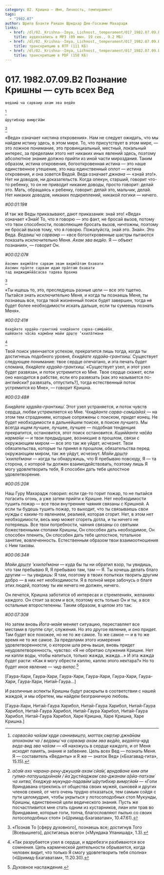 ```yaml
---
category: 02. Кришна — Имя, Личность, темперамент
tags:
  - "1982.07"
author: Шрила Бхакти Ракшак Шридхар Дев-Госвами Махарадж
links:
  - href: /dl/02._Krishna--Imya,_Lichnost,_temperament/017_1982.07.09.B2_SridharMj_Poznanie_Krishny--sut_vseh_Ved.mp3
    title: аудиозапись в MP3 (09 мин. 19 сек., 9.2 МБ)
  - href: /dl/02._Krishna--Imya,_Lichnost,_temperament/017_1982.07.09.B2_SridharMj_Poznanie_Krishny--sut_vseh_Ved.rtf
    title: транскрипцию в RTF (111 КБ)
  - href: /dl/02._Krishna--Imya,_Lichnost,_temperament/017_1982.07.09.B2_SridharMj_Poznanie_Krishny--sut_vseh_Ved.pdf
    title: транскрипцию в PDF (158 КБ)
---
```


# 017. 1982.07.09.B2 Познание Кришны — суть всех Вед

    ведаиш́ ча сарваир ахам эва ведйо
[^_ftn1]

    ш́рутибхир вимр̣гйа̄м
[^_ftn2]

«Веда» означает «истина откровения». Нам не следует ожидать, что мы найдем истину здесь, в этом мире. То, что присутствует в этом мире, — это ложное понимание, это провинциальный, местный, локальный интерес, за пределами этого нет никаких иных явлений здесь, поэтому абсолютное знание должно прийти из иной части мироздания. Таким образом, истина откровения, богооткровенная истина — это наше единственное утешение, это наш единственный оплот — истина откровения, и она зовется Ведой. Веда означает *джнана* — «знай это!». Нет ни доводов, ни доказательств. Когда опекун, старший, говорит что-то ребенку, то он не приводит никакие доводы, просто говорит: делай это. Мать, обращаясь к ребенку, говорит: делай это, мальчик, делай. Нет никаких доводов, никаких подкреплений, никакой логики — ничего.

*#00:01:19#*

И так же Веды приказывают, дают приказания: знай это! «Веда» означает «Знай! То, что я говорю — это факт, не бросай вызов, потому что твои способности, позволяющие бросать вызов, ничтожны, поэтому не бросай вызов тому, что я говорю. Пожалуйста, знай это. Знай». Это Веда. *Ведаиш́ ча сарваир* — «все богооткровенные шастры пытаются показать исключительно Меня. *Ахам эва ведйо.* Я — объект познания», — говорит Он.

*#00:02:07#*

    йасмин виджн̃а̄те сарвам эвам виджн̃а̄там бхавати
    йасмин пра̄пте сарвам идам̇ пра̄птам̇ бхавати
    тад виджиджн̃йа̄сасва тадева брахма
[^_ftn3]

«Ты ищешь то, это, преследуешь разные цели — все это тщетно. Пытайся знать исключительно Меня, и когда ты познаешь Меня, ты познаешь все, тогда твой жизненный поиск будет завершен, тогда не будет более необходимости искать дальше, если ты сумеешь познать Меня».

*#00:02:41#*

    бхидйате хр̣дайа-грантхиш́ чхидйанте сарва-сам̇ш́айа̄х̣
    кшӣйанте ча̄сйа карма̄н̣и майи др̣ш̣т̣е ’кхила̄тмани
[^_ftn4]

Твой поиск увенчается успехом, прекратится лишь тогда, когда ты достигнешь подобного уровня, *бхидйате хр̣дайа-грантхиш́.* Существует следующее понимание: твое сердце опечатано, и эта печать будет сломана, *бхидйате хр̣дайа-грантхиш́.* «Существует узел, и этот узел будет развязан, и поток устремится ко Мне. Твое сердце скажет, если оно находится в рабстве, если его развязать [как это называется по-английски? развязать, отпустить?], тогда естественный поток устремится ко Мне», — говорит Кришна.

*#00:03:48#*

*Бхидйате хр̣дайа-грантхиш́.* Этот узел устраняется, и поток чувств сердца, любви устремляется ко Мне. *Чхидйанте сарва-сам̇ш́айа̄х̣* — на этом тем страданиям, которые сопряжены с поиском, придет конец. Не будет необходимости в дальнейшем поиске, в поиске лучшего. Мы всегда ищем лучшее, лучшее, лучшее — подобная тенденция прекратится, остановится, этот поиск остановится. *Кш̣иӣйанте ча̄сйа карма̄н̣и* — и твои предыдущие, возникшие в прошлом, связи с окружающим миром — все это так же уйдет, исчезнет. Твои обязательства, которые ты принял в прошлом, обязательства перед окружающим миром, так же уйдут, исчезнут. *Майи др̣ш̣т̣е ’кхила̄тмани* — когда ты обнаружишь, что Я пребываю повсюду, Я — та сторона, с которой ты должен взаимодействовать, поэтому лишь Я могу удовлетворить тебя, Я способен дать тебе целостное удовлетворение.

*#00:05:20#*

Наш Гуру Махарадж говорил: если где-то горит пожар, то не пытайся погасить огонь, а уже затем прийти к Кришне. Нет необходимости тушить пожар — все твои внутренние чаяния связаны с Кришной. А если ты будешь тушить пожар, то выходит, что ты связываешь свои нужды с каким-то явлением, реалией, которая сгорит. Нет, в этом нет необходимости, весь мир может сгореть дотла, и ты ничего не потеряешь. Все твои потребности, чаяния связаны со святыми божественными стопами Кришны, Он способен дать необходимое, Он способен пленить, Он способен дать тебе целостное, тотальное занятие, вовлеченность. Естественным образом твои взаимоотношения с Ним таковы.

*#00:06:34#*

*Майи др̣ш̣т̣е ’кхила̄тмани* — куда бы ты ни обратил взор, ты увидишь, что там пребываю Я, Я пребываю там, там — Я. Ты хочешь делать благо другим — ты увидишь: Я там, поэтому в твоих попытках творить другим добро — в них нет необходимости. Я в полной мере забочусь о благе этих людей, поэтому ты им ничего не должен, ничего.

Он печется, Кришна заботится об интересах и стремлениях, желаниях каждого. Он стоит за всем и вся, поэтому есть только Он и ты, а все остальные второстепенны. Таким образом, в целом это так.

*#00:07:30#*

Но затем вновь *Йога-майя* меняет ситуацию, переставляет все местами в группе слуг, служения. Но это другое явление, и оно придет. Там будет все похожее, но не то же самое. То же самое — и в то же время не то же самое. За пределами этого измерения удовлетворенности, о котором шла речь выше, вновь придет неудовлетворенность, чувство: «Я не обретаю служения Кришне. Нет ни капли воды, чтобы напиться, только жажда, жажда…» И эта жажда будет расти: «Как я могу обрести каплю, каплю этого нектара?» Но то будет иное явление — *чид-вилас.*[^_ftn5]

[Гаура-Хари, Гаура-Хари, Гаура-Хари, Гаура-Хари, Гаура-Хари, Гаура-Хари, Гаура-Хари, Нитай-Гаура…]

И различные аспекты Кришны будут раскрыты в соответствии с нашей жаждой, и мы обретем, мы найдем безграничную любовь.

[Гаура-Хари, Нитай-Гаура Харибол, Нитай-Гаура Харибол, Нитай-Гаура Харибол, Нитай-Гаура Харибол, Нитай-Гаура Харибол, Нитай-Гаура Харибол, Нитай-Гаура Харибол, Харе Кришна, Харе Кришна, Харе Кришна.]



[^_ftn1]: *сарвасйа ча̄хам̇ хр̣ди саннивиш̣т̣о, маттах̣ смр̣тир джн̃а̄нам апоханам̇ ча / ведаиш́ ча сарваир ахам эва ведйо, веда̄нта-кр̣д веда-вид эва ча̄хам* — «Я нахожусь в сердце каждого, и от Меня исходят память, знание и забвение. Цель всех Вед — познать Меня. Я — составитель «Веданты» и Я же — знаток Вед» («Бхагавад-гита», 15.15).

[^_ftn2]: *а̄са̄м ахо чаран̣а-рен̣у-джуш̣а̄м ахам̇ сйа̄м̇, вр̣нда̄ване ким апи гулма-латаушадхӣна̄м / йа̄ дустйаджам̇ сва-джанам а̄рйа-патхам̇ ча хитва̄, бхеджур мукунда-падавӣм̇ ш́рутибхир вимр̣гйа̄м* — «Гопи Вриндавана отреклись от общества своих мужей, сыновей и других членов семей, от чего очень трудно отказаться, тем самым сойдя с пути целомудрия, чтобы укрыться у лотосоподобных стоп Мукунды, Кришны, единственной цели ведического знания. Пусть же посчастливится мне стать одним из кустарников, лиан или трав во Вриндаване, которые гопи, топча, благословляют пылью со своих лотосоподобных стоп» («Шримад-Бхагаватам», 10.47.61).

[^_ftn3]: «Познав То [сферу духовного], познаешь все; достигнув Того [Всевышнего], достигаешь всего» («Мундака Упанишад», 1.3).

[^_ftn4]: «Так разрубается узел в сердце, и вдребезги разбиваются все сомнения. Цепь кармической деятельности обрывается, когда человек видит, что только Я смогу удовлетворить тебя сполна» («Шримад-Бхагаватам», 11.20.30).

[^_ftn5]: Духовное наслаждение.

